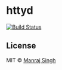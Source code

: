 # httyd

[![Build Status](https://travis-ci.org/manrajgrover/httyd.svg?branch=master)](https://travis-ci.org/manrajgrover/httyd)

## License

MIT © [Manraj Singh](https://github.com/manrajgrover/httyd/blob/master/LICENSE)
